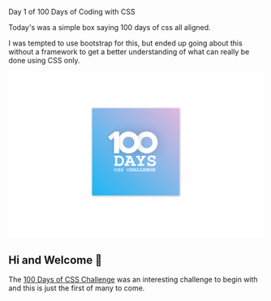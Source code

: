 Day 1 of 100 Days of Coding with CSS

Today's was a simple box saying 100 days of css all aligned.

I was tempted to use bootstrap for this, but ended up going about this without a framework to get a better understanding of what can really be done using CSS only.

![My Design For Day 1 of 100 Days Of CSS Challenge](./design/100days1.png)

## Hi and Welcome 👋

The [100 Days of CSS Challenge](https://100dayscss.com/days/1/) was an interesting challenge to begin with and this is just the first of many to come.